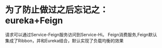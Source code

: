 # 为了防止做过之后忘记之：eureka+Feign
请求可以通过Service-Feign服务访问到Service-Hi。
Feign消费服务,Feign默认集成了Ribbon，并和Eureka结合，默认实现了负载均衡的效果
